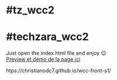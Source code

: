 # #tz_wcc2 <br>
# #techzara_wcc2 <br>
Just open the index.html file and enjoy 😉 <br>
<a href="htps://christianodc7.github.io/wcc-front-s1/"> Preview et démo de la page ici </a>

htps://christianodc7.github.io/wcc-front-s1/
